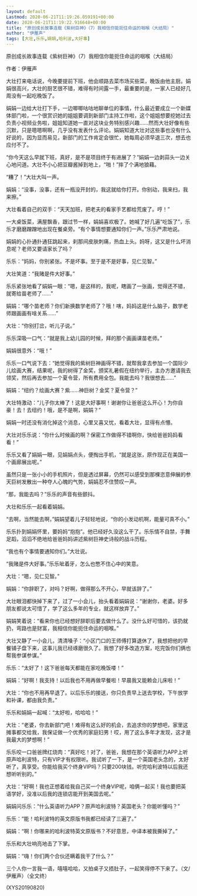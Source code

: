 ```yaml
---
layout: default
Lastmod: 2020-06-21T11:19:26.059191+00:00
date: 2020-06-21T11:19:22.916648+00:00
title: "原创成长故事连载《紫树巨神》（7）我相信你能扼住命运的咽喉（大结局）"
author: "伊雁声"
tags: [大壮,乐乐,娟娟,哈利波,大好事]
---
```


原创成长故事连载《紫树巨神》（7）我相信你能扼住命运的咽喉（大结局）

作者：伊雁声

大壮打来电话说，今晚要提前下班，他会顺路去菜市场买些菜，晚饭由他主厨。娟娟很高兴，大壮的厨艺很不错，难得有时间露一手，最重要的是，一家人已经好几周没有一起吃晚饭了。

娟娟一边给大壮打下手，一边唧唧咕咕地聊单位的事情，什么最近要成立一个新媒体部门啦，一个很赏识她的姐姐要调到新部门主持工作啦，这个姐姐想要挖她过去负责小视频业务啦，姐姐知道她一直对这块业务特别感兴趣……然而大壮好像有些沉默，只是嗯嗯啊啊，几乎没有发表什么评论。娟娟知道大壮对这些事也没有什么好说的，因为显而易见，新部门的工作肯定会很忙，她每周必须早退三次，想去也应付不了。

“你今天这么早就下班，真好，是不是项目终于有进展了？”娟娟一边剥蒜头一边关心地问道。大壮不小心把豆瓣酱掉到地上，“啪！”摔了个满地狼藉。

“糟了！”大壮大叫一声。

娟娟：“没事，没事，还有一瓶没开封的，我这就给你打开。你别动，我来扫，我来擦。”

大壮看着自己的双手：“天天加班，把老夫的看家手艺都给荒废了。哼！”

一大桌饭菜，满屋飘香，跟过节一样，娟娟喜欢极了。她喊了好几遍“吃饭了”，乐乐才磨磨蹭蹭地出现在餐桌旁。“有个事情想要通知你们一声。”乐乐严肃地说。

娟娟的心扑通扑通狂跳起来，刹那间皮肤刺痛，热血上头。妈呀，这又是什么坏消息呢？老师又要请家长了吗？

乐乐：“妈妈，你别紧张。不是坏事。至于是不是好事，见仁见智。”

大壮笑道：“我赌是件大好事。”

乐乐紧张地看了娟娟一眼：“嗯，是这样的，我呢，瞎画了一张画，觉得还不错，就寄给苗老师了……”

娟娟：“哪个苗老师？你们新换数学老师了？哦！嗐，妈妈这是什么脑子，数学老师跟画画有啥关系……”

大壮：“你别打岔，听儿子说。”

乐乐深吸一口气：“就是我上幼儿园的时候，拜的那个画画课苗老师。”

娟娟很意外：“哦！”

乐乐一口气说下去：“她觉得我的紫树巨神画得不错，就帮我拿去参加一个国际少儿绘画大赛，结果呢，我的树得了金奖，颁奖礼暑假在纽约举行，主办方邀请我去领奖，然后再去参加一个夏令营，所有费用全包。我能去吗？我很想去……”

娟娟：“纽约？绘画大赛？紫……神巨树？金奖？夏令营？”

大壮特激动：“儿子你太棒了！这是大好事啊！谢谢你让爸爸这么开心！为你自豪！去！去纽约！哦，是不是啊，娟娟？”

娟娟一时还没有消化掉这个消息，心里又喜又忧，看着大壮，显得有点懵。

大壮对乐乐说：“你什么时候画的啊？保密工作做得不错啊你，快给爸爸妈妈看看！”

乐乐又看了娟娟一眼，见娟娟点头，便掏出手机，“就是这张，原作现正在美国一个画廊展出呢。”

虽然只是一张小小的手机照片，但是透过屏幕，仍然可以感受到那棵恣意伸展的参天巨树发散出一种夺人心魄的气势，娟娟忍不住赞叹一声。

“那，我能去吗？”乐乐的声音有些颤抖。

大壮和乐乐一起看着娟娟。

“去啊，当然能去啊，”娟娟望着儿子轻轻地说，“你的小发动机啊，能量可真不小。”

乐乐扑到娟娟怀里，要妈妈“抱抱”。他已经好久没这么干了。乐乐情不自禁，手舞足蹈，滔滔不绝地给爸爸妈妈讲述紫树巨神史诗般的战斗历程。

“我也有个事情要通知你们。”大壮说。

“我赌是件大好事。”乐乐呲着牙，怎么也憋不住心中的笑意。

大壮：“嗯，见仁见智。”

娟娟：“你辞职了，对吗？好啊，做得那么不开心，早就该辞了。”

大壮眼泪都快掉下来了，过了一小会儿，抬头看着娟娟说：“谢谢你，老婆。好多朋友都说太可惜了，学了这么多年的专业，就这样放弃了。”

娟娟笑着说：“看来你也已经想好辞职后要去做什么了。没什么好可惜的，该扔就扔，弯路也是财富，我相信你能扼住命运的咽喉。”

大壮又静了一小会儿，清清嗓子：“小区门口的王师傅打算退休了，我想把他的早餐铺子盘下来，这事儿我已经琢磨很久了。我想了好多改造方案，吃完饭你们俩也帮我参谋参谋。”

乐乐：“太好了！这下爸爸每天都能在家吃晚饭喽！”

娟娟：“好啊！我支持！以后我也不用再做早餐啦！早晨我又能赖会儿床啦！”

大壮：“你也不用再早退了。以后乐乐的接送，你只负责早上送去学校，下午放学和补课，都由我负责。”

乐乐和娟娟一起喊：“太好啦，哈哈哈！”

大壮：“老婆，你去新部门吧！难得有这么好的机会，去追求你的梦想吧，家里这摊事都交给我，我保证做一个优秀的家庭妇男！哎，用了这么多年才发现，这才是我最大的梦想啊！”

乐乐咬一口爸爸牌红烧肉：“真好吃！对了，爸爸，我想在那个英语听力APP上听原声哈利波特，只有VIP才有权限听。我试听了一下，是一个英国老头念的，太好听了，真享受。你能给我买个终身VIP吗？只要200块钱。听完哈利波特以后我还想听听别的。”

大壮：“好啊！我也正想着给我自己买一个终身VIP呢，咱俩一起买！我也要把英语学好，没准以后我的连锁店能开到美国去呢。”

娟娟问乐乐：“什么英语听力APP？原声哈利波特？英国老头？你能听懂吗？”

乐乐：“能！哈利波特的英文原版书我都已经读了三遍了。”

娟娟：“啊！你哪来的哈利波特英文原版书？不好意思，中译本被我撕掉了。”

乐乐和大壮响亮地击了下掌。

娟娟：“嗨！你们两个合伙还瞒着我干了什么？”

三个人你一言我一语，嘻嘻哈哈，又拍桌子又捂肚子，一起笑得停不下来了。（文/伊雁声）（全文终）

(XYS20190820)

